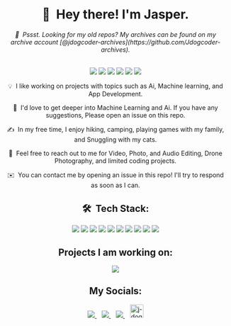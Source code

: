 <h1 align="center">👋 &nbsp;Hey there! I'm Jasper.</h1>
<h6 align="center">🤫 &nbsp;Pssst. Looking for my old repos? My archives can be found on my archive account [@jdogcoder-archives](https://github.com/Jdogcoder-archives).</h1>
<p align="center"> 
<img src="https://img.shields.io/github/stars/j-dogcoder?style=for-the-badge">
<img src="https://img.shields.io/maintenance/yes/2021?style=for-the-badge">
<img src="https://img.shields.io/github/followers/j-dogcoder?style=for-the-badge">
<img src="https://img.shields.io/github/sponsors/j-dogcoder?style=for-the-badge">
<img src="https://badges.pufler.dev/repos/j-dogcoder?style=for-the-badge">
<img src="https://badges.pufler.dev/commits/monthly/j-dogcoder?style=for-the-badge">

</p>

<p align="center">
💡 &nbsp;I like working on projects with topics such as Ai, Machine learning, and App Development.
  </p>
  <p align="center">
🌱 &nbsp;I'd love to get deeper into Machine Learning and Ai. If you have any suggestions, Please open an issue on this repo.
  </p>
  <p align="center">
✍️ &nbsp;In my free time, I enjoy hiking, camping, playing games with my family, and Snuggling with my cats.
    </p>
    <p align="center">
💬 &nbsp;Feel free to reach out to me for Video, Photo, and Audio Editing, Drone Photography, and limited coding projects.
      </p>
      <p align="center">
✉️ &nbsp;You can contact me by opening an issue in this repo! I'll try to respond as soon as I can.
</p>

<h2 align="center">🛠 &nbsp;Tech Stack:</h2>


<p align="center"> 
<img src="https://img.shields.io/badge/-Python-333333?style=for-the-badge&logo=python">
<img src="https://img.shields.io/badge/-Swift-333333?style=for-the-badge&logo=swift">
<img src="https://img.shields.io/badge/-Git-333333?style=for-the-badge&logo=git">
<img src="https://img.shields.io/badge/-GitHub-333333?style=for-the-badge&logo=github">
<img src="https://img.shields.io/badge/-Markdown-333333?style=for-the-badge&logo=markdown">
<img src="https://img.shields.io/badge/-Visual%20Studio%20Code-333333?style=for-the-badge&logo=visual-studio-code">
<img src="https://img.shields.io/badge/-Nodejs-333333?style=for-the-badge&logo=Node.js">
<img src="https://img.shields.io/badge/-JavaScript-333333?style=for-the-badge&logo=javascript">
<img src="https://img.shields.io/badge/-MongoDB-333333?style=for-the-badge&logo=mongodb">
<img src="https://img.shields.io/badge/-Digital%20Ocean-darkblue?style=for-the-badge&logo=digitalocean">
</p>


<h2 align="center">Projects I am working on:</h2>
<p align="center"> 
  <img src="https://github-readme-stats.vercel.app/api/pin/?username=Heptagram-Bot&repo=Heptagram&cache_seconds=86400&theme=merko)](https://github.com/heptagram-bot/heptagram">


<h2 align="center">My Socials:</h2>
<p align='center'>
  <a href="https://github.com/j-dogcoder" />
    <img src="https://img.shields.io/badge/GitHub-100000?style=for-the-badge&logo=github&logoColor=white" />
  </a>&nbsp;&nbsp;
  <a href="https://stackoverflow.com/users/15201146/j-dogcoder" />
    <img src="https://img.shields.io/badge/Stack_Overflow-FE7A16?style=for-the-badge&logo=stack-overflow&logoColor=white" />        
  </a>&nbsp;&nbsp;
  <a href="https://dribbble.com/Jdogcoder" />
    <img src="https://img.shields.io/badge/Dribbble-EA4C89?style=for-the-badge&logo=dribbble&logoColor=white" />        
  </a>&nbsp;&nbsp;
  <a href="https://dev.to/jdogcoder">
  <img src="https://d2fltix0v2e0sb.cloudfront.net/dev-badge.svg" alt="j-dogcoder's DEV Community Profile" height="30" width="30">
</a>
</p>

